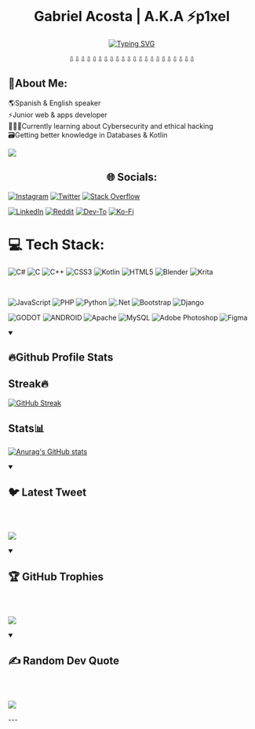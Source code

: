<br>
<h1 align="center">Gabriel Acosta | A.K.A ⚡p1xel</h1>

<!--Typing SVG credit to DenverCoder1-->
<div align="center">
<a href="https://git.io/typing-svg" ><img src="https://readme-typing-svg.demolab.com?font=Fira+Code&pause=1000&color=8452F1&center=true&vCenter=true&width=435&lines=Welcome!;Glowing+up+for+a+better+me;Focused+to+Learn+More.+.+." alt="Typing SVG" /></a>
<p align="center">⇩⇩⇩⇩⇩⇩⇩⇩⇩⇩⇩⇩⇩⇩⇩⇩⇩⇩⇩⇩⇩⇩</p>
</div>
  
## 🐺About Me:
🌎Spanish & English speaker<br>⚡Junior web & apps developer<br>👨🏻‍💻Currently learning about Cybersecurity and ethical hacking<br>🗃️Getting better knowledge in Databases & Kotlin<br>

[![](https://visitcount.itsvg.in/api?id=p1xel07&icon=8&color=6&)](https://visitcount.itsvg.in)
<br>

<h2 align="center">🌐 Socials:</h2>

[![Instagram](https://img.shields.io/badge/Instagram-506CE9?style=for-the-badge&logo=instagram&logoColor=white)](https://instagram.com/gabo_0477) 
[![Twitter](https://img.shields.io/badge/Twitter-506CE9?style=for-the-badge&logo=twitter&logoColor=white)](https://twitter.com/p1xel1704)
[![Stack Overflow](https://img.shields.io/badge/Stackoverflow-506CE9?style=for-the-badge&logo=stack-overflow&logoColor=white)](https://stackoverflow.com/users/p1xel)
<br>


[![LinkedIn](https://img.shields.io/badge/LinkedIn-506CE9?style=for-the-badge&logo=linkedin&logoColor=white)](https://linkedin.com/in/-p1xel) 
[![Reddit](https://img.shields.io/badge/Reddit-506CE9?style=for-the-badge&logo=reddit&logoColor=white)](https://reddit.com/user/-p1xel) 
[![Dev-To](https://img.shields.io/badge/Dev-506CE9?style=for-the-badge&logo=dev.to&logoColor=white)](https://dev.to/p1xel)
[![Ko-Fi](https://img.shields.io/badge/Ko--fi-506CE9?style=for-the-badge&logo=ko-fi&logoColor=white)](https://ko-fi.com/p1xel)

# 💻 Tech Stack:
![C#](https://img.shields.io/badge/c%23-3D7DD5.svg?style=for-the-badge&logo=c-sharp&logoColor=white) 
![C](https://img.shields.io/badge/c-3D7DD5.svg?style=for-the-badge&logo=c&logoColor=white) 
![C++](https://img.shields.io/badge/c++-3D7DD5.svg?style=for-the-badge&logo=c%2B%2B&logoColor=white) 
![CSS3](https://img.shields.io/badge/css3-3D7DD5.svg?style=for-the-badge&logo=css3&logoColor=white) 
![Kotlin](https://img.shields.io/badge/kotlin-3D7DD5.svg?style=for-the-badge&logo=kotlin&logoColor=white) 
![HTML5](https://img.shields.io/badge/html5-3D7DD5.svg?style=for-the-badge&logo=html5&logoColor=white)
![Blender](https://img.shields.io/badge/blender-3D7DD5.svg?style=for-the-badge&logo=blender&logoColor=white)
![Krita](https://img.shields.io/badge/Krita-3D7DD5.svg?style=for-the-badge&logo=krita&logoColor=EEF37B)

<br>

![JavaScript](https://img.shields.io/badge/javascript-46B7F3.svg?style=for-the-badge&logo=javascript&logoColor=%23F7DF1E) 
![PHP](https://img.shields.io/badge/php-46B7F3.svg?style=for-the-badge&logo=php&logoColor=white) 
![Python](https://img.shields.io/badge/python-46B7F3?style=for-the-badge&logo=python&logoColor=ffdd54) 
![.Net](https://img.shields.io/badge/.NET-46B7F3?style=for-the-badge&logo=.net&logoColor=white) 
![Bootstrap](https://img.shields.io/badge/bootstrap-46B7F3.svg?style=for-the-badge&logo=bootstrap&logoColor=white) 
![Django](https://img.shields.io/badge/django-46B7F3.svg?style=for-the-badge&logo=django&logoColor=white) 
<br>

![GODOT](https://img.shields.io/badge/godot-5149D0.svg?style=for-the-badge&logo=godot-engine&logoColor=white) 
![ANDROID](https://img.shields.io/badge/android-5149D0.svg?style=for-the-badge&logo=android&logoColor=%a4c639) 
![Apache](https://img.shields.io/badge/apache-5149D0.svg?style=for-the-badge&logo=apache&logoColor=white) 
![MySQL](https://img.shields.io/badge/mysql-5149D0.svg?style=for-the-badge&logo=mysql&logoColor=white) 
![Adobe Photoshop](https://img.shields.io/badge/adobephotoshop-5149D0.svg?style=for-the-badge&logo=adobephotoshop&logoColor=white) 
![Figma](https://img.shields.io/badge/figma-5149D0.svg?style=for-the-badge&logo=figma&logoColor=white) 




  
<details open> 
<summary><h2>🔥Github Profile Stats</h2></summary>
  
<!--Langs-->
<!--[![Top Langs](https://github-readme-stats.vercel.app/api/top-langs/?username=p1xel07&theme=transparent&hide_border=true)](https://github.com/anuraghazra/github-readme-stats)-->
<h2>Streak🔥</h2>
  
[![GitHub Streak](https://streak-stats.demolab.com?user=p1xel07&theme=jolly&hide_border=true&date_format=M%20j%5B%2C%20Y%5D)](https://git.io/streak-stats)
<h2>Stats📊</h2>
  
[![Anurag's GitHub stats](https://github-readme-stats.vercel.app/api?username=p1xel07&theme=jolly&hide_border=true)](https://github.com/anuraghazra/github-readme-stats)
  
</details>

<details open>
  <summary><h2>🐦 Latest Tweet<h2></summary>
  <br>
    
  [![](https://gtce.itsvg.in/api?username=p1xel1704&hide_border=true&theme=tokyonight)](https://github.com/VishwaGauravIn/github-twitter-card-embed)
</details>
  

<details open>
  <summary><h2>🏆 GitHub Trophies<h2></summary>
  <br>
    
  ![](https://github-profile-trophy.vercel.app/?username=p1xel07&theme=tokyonight&no-frame=true&hide_border=true&no-bg=true&margin-w=4)
</details>
  
<details open>
  <summary><h2>✍️ Random Dev Quote<h2></summary>
  <br>
    
![](https://quotes-github-readme.vercel.app/api?type=horizontal&hide_border=true&theme=tokyonight&no-bg=true)
</details>
---


<!-- Proudly created with GPRM ( https://gprm.itsvg.in ) -->
